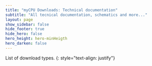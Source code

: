 ```yaml
---
title: "myCPU Downloads: Technical documentation"
subtitle: "All tecnical documentation, schematics and more..."
layout: page
show_sidebar: false
hide_footer: true
hide_hero: false
hero_height: hero-minHeigth
hero_darken: false
---
```

List of download types.
{: style="text-align: justify"}